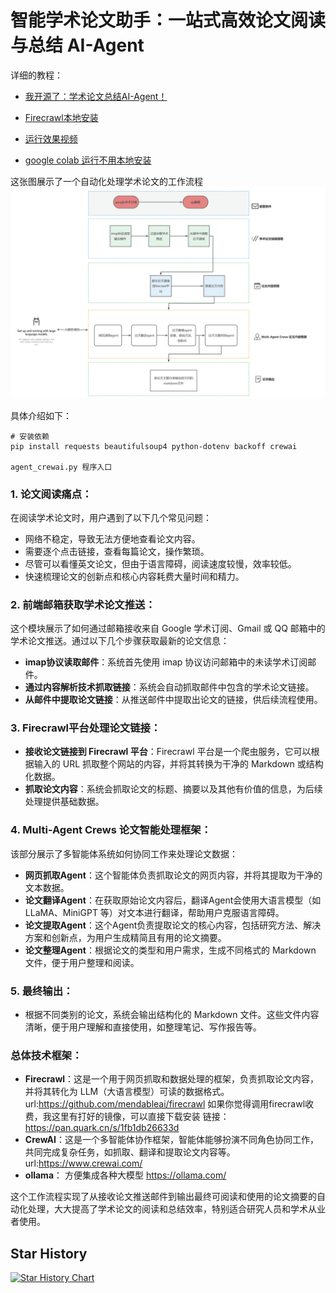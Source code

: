 # 智能学术论文助手：一站式高效论文阅读与总结 AI-Agent

详细的教程： 
- [我开源了：学术论文总结AI-Agent！](https://mp.weixin.qq.com/s/ij_nsm56bdjUV3KkEtoY4g?token=1854334933&lang=zh_CN)

- [Firecrawl本地安装](https://mp.weixin.qq.com/s/Zzs4XtCj_xsnlmM0PtOxNg?token=1854334933&lang=zh_CN)
- [运行效果视频](https://www.bilibili.com/video/BV1CiUSYGEYP/)
- [google colab 运行不用本地安装](https://colab.research.google.com/drive/1GoJxK4ynMnRxSrL1p5hPZH4gqhftmyI2?usp=drive_link)
  
这张图展示了一个自动化处理学术论文的工作流程
![ai agent工作流程](/workfloow.png "Magic Gardens")


具体介绍如下：
```
# 安装依赖
pip install requests beautifulsoup4 python-dotenv backoff crewai

agent_crewai.py 程序入口
```
### 1. **论文阅读痛点**：
   在阅读学术论文时，用户遇到了以下几个常见问题：
   - 网络不稳定，导致无法方便地查看论文内容。
   - 需要逐个点击链接，查看每篇论文，操作繁琐。
   - 尽管可以看懂英文论文，但由于语言障碍，阅读速度较慢，效率较低。
   - 快速梳理论文的创新点和核心内容耗费大量时间和精力。

### 2. **前端邮箱获取学术论文推送**：
   这个模块展示了如何通过邮箱接收来自 Google 学术订阅、Gmail 或 QQ 邮箱中的学术论文推送。通过以下几个步骤获取最新的论文信息：
   
   - **imap协议读取邮件**：系统首先使用 imap 协议访问邮箱中的未读学术订阅邮件。
   - **通过内容解析技术抓取链接**：系统会自动抓取邮件中包含的学术论文链接。
   - **从邮件中提取论文链接**：从推送邮件中提取出论文的链接，供后续流程使用。

### 3. **Firecrawl平台处理论文链接**：
   - **接收论文链接到 Firecrawl 平台**：Firecrawl 平台是一个爬虫服务，它可以根据输入的 URL 抓取整个网站的内容，并将其转换为干净的 Markdown 或结构化数据。
   - **抓取论文内容**：系统会抓取论文的标题、摘要以及其他有价值的信息，为后续处理提供基础数据。
### 4. **Multi-Agent Crews 论文智能处理框架**：
   该部分展示了多智能体系统如何协同工作来处理论文数据：
   
   - **网页抓取Agent**：这个智能体负责抓取论文的网页内容，并将其提取为干净的文本数据。
   - **论文翻译Agent**：在获取原始论文内容后，翻译Agent会使用大语言模型（如 LLaMA、MiniGPT 等）对文本进行翻译，帮助用户克服语言障碍。
   - **论文提取Agent**：这个Agent负责提取论文的核心内容，包括研究方法、解决方案和创新点，为用户生成精简且有用的论文摘要。
   - **论文整理Agent**：根据论文的类型和用户需求，生成不同格式的 Markdown 文件，便于用户整理和阅读。

### 5. **最终输出**：
   - 根据不同类别的论文，系统会输出结构化的 Markdown 文件。这些文件内容清晰，便于用户理解和直接使用，如整理笔记、写作报告等。

### 总体技术框架：
- **Firecrawl**：这是一个用于网页抓取和数据处理的框架，负责抓取论文内容，并将其转化为 LLM（大语言模型）可读的数据格式。  url:https://github.com/mendableai/firecrawl
  如果你觉得调用firecrawl收费，我这里有打好的镜像，可以直接下载安装 链接：https://pan.quark.cn/s/1fb1db26633d
- **CrewAI**：这是一个多智能体协作框架，智能体能够扮演不同角色协同工作，共同完成复杂任务，如抓取、翻译和提取论文内容等。url:https://www.crewai.com/
- **ollama**：  方便集成各种大模型 https://ollama.com/

这个工作流程实现了从接收论文推送邮件到输出最终可阅读和使用的论文摘要的自动化处理，大大提高了学术论文的阅读和总结效率，特别适合研究人员和学术从业者使用。
## Star History

[![Star History Chart](https://api.star-history.com/svg?repos=zhangleino1/paper-summarizer&type=Date)](https://star-history.com/#zhangleino1/paper-summarizer&Date)
